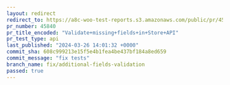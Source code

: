 ```yaml
---
layout: redirect
redirect_to: https://a8c-woo-test-reports.s3.amazonaws.com/public/pr/45840/api/index.html
pr_number: 45840
pr_title_encoded: "Validate+missing+fields+in+Store+API"
pr_test_type: api
last_published: "2024-03-26 14:01:32 +0000"
commit_sha: 608c999213e15f5e4b1fea4be437bf184a8ed659
commit_message: "fix tests"
branch_name: fix/additional-fields-validation
passed: true
---
```

